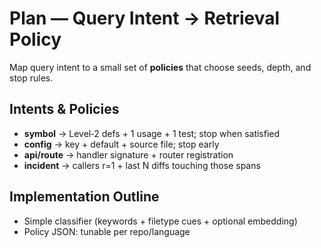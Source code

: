 
# Plan — Query Intent → Retrieval Policy

Map query intent to a small set of **policies** that choose seeds, depth, and stop rules.

## Intents & Policies
- **symbol** → Level‑2 defs + 1 usage + 1 test; stop when satisfied
- **config** → key + default + source file; stop early
- **api/route** → handler signature + router registration
- **incident** → callers r=1 + last N diffs touching those spans

## Implementation Outline
- Simple classifier (keywords + filetype cues + optional embedding)
- Policy JSON: tunable per repo/language
